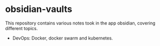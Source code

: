 # obsidian-vaults
This repository contains various notes took in the app obsidian, covering different topics.
- DevOps: Docker, docker swarm and kubernetes.